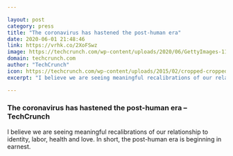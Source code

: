 ```yaml
---

layout: post
category: press
title: "The coronavirus has hastened the post-human era"
date: 2020-06-01 21:48:46
link: https://vrhk.co/2XoFSwz
image: https://techcrunch.com/wp-content/uploads/2020/06/GettyImages-1173158404.jpg?w=640
domain: techcrunch.com
author: "TechCrunch"
icon: https://techcrunch.com/wp-content/uploads/2015/02/cropped-cropped-favicon-gradient.png?w=180
excerpt: "I believe we are seeing meaningful recalibrations of our relationship to identity, labor, health and love. In short, the post-human era is beginning in earnest."

---
```


### The coronavirus has hastened the post-human era – TechCrunch

I believe we are seeing meaningful recalibrations of our relationship to identity, labor, health and love. In short, the post-human era is beginning in earnest.